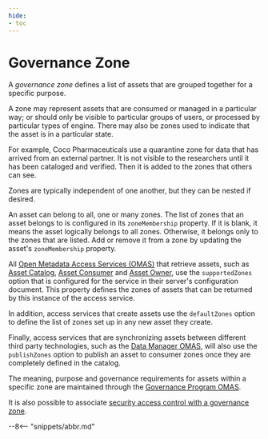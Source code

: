 ```yaml
---
hide:
- toc
---
```


<!-- SPDX-License-Identifier: CC-BY-4.0 -->
<!-- Copyright Contributors to the Egeria project. -->

# Governance Zone

A *governance zone* defines a list of assets that are grouped together for a specific purpose.

A zone may represent assets that are consumed or managed in a particular way; or should only be visible to particular groups of users, or processed by particular types of engine. There may also be zones used to indicate that the asset is in a particular state.

For example, Coco Pharmaceuticals use a quarantine zone for data that has arrived from an external partner. It is not visible to the researchers until it has been cataloged and verified. Then it is added to the zones that others can see.

Zones are typically independent of one another, but they can be nested if desired.

An asset can belong to all, one or many zones. The list of zones that an asset belongs to is configured in its `zoneMembership` property. If it is blank, it means the asset logically belongs to all zones. Otherwise, it belongs only to the zones that are listed. Add or remove it from a zone by updating the asset's `zoneMembership` property.

All [Open Metadata Access Services (OMAS)](./concepts/omas) that retrieve assets, such as [Asset Catalog](./services/omas/asset-catalog/overview), [Asset Consumer](./services/omas/asset-consumer/overview) and [Asset Owner](./services/omas/asset-owner/overview), use the `supportedZones` option that is configured for the service in their server's configuration document. This property defines the zones of assets that can be returned by this instance of the access service.

In addition, access services that create assets use the `defaultZones` option to define the list of zones set up in any new asset they create.

Finally, access services that are synchronizing assets between different third party technologies, such as the [Data Manager OMAS](./services/omas/data-manager/overview), will also use the `publishZones` option to publish an asset to consumer zones once they are completely defined in the catalog.

The meaning, purpose and governance requirements for assets within a specific zone are maintained through the [Governance Program OMAS](./services/omas/governance-program/overview).

It is also possible to associate [security access control with a governance zone](./features/metadata-security/overview).

--8<-- "snippets/abbr.md"
